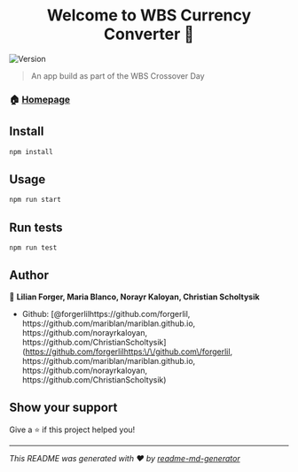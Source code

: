 <h1 align="center">Welcome to WBS Currency Converter 👋</h1>
<p>
  <img alt="Version" src="https://img.shields.io/badge/version-0.1.0-blue.svg?cacheSeconds=2592000" />
</p>

> An app build as part of the WBS Crossover Day

### 🏠 [Homepage](https://forgerlil.github.io/crossover-app/)

## Install

```sh
npm install
```

## Usage

```sh
npm run start
```

## Run tests

```sh
npm run test
```

## Author

👤 **Lilian Forger, Maria Blanco, Norayr Kaloyan, Christian Scholtysik**

* Github: [@forgerlilhttps:\/\/github.com\/forgerlil, https:\/\/github.com\/mariblan\/mariblan.github.io, https:\/\/github.com\/norayrkaloyan, https:\/\/github.com\/ChristianScholtysik](https://github.com/forgerlilhttps:\/\/github.com\/forgerlil, https:\/\/github.com\/mariblan\/mariblan.github.io, https:\/\/github.com\/norayrkaloyan, https:\/\/github.com\/ChristianScholtysik)

## Show your support

Give a ⭐️ if this project helped you!

***
_This README was generated with ❤️ by [readme-md-generator](https://github.com/kefranabg/readme-md-generator)_